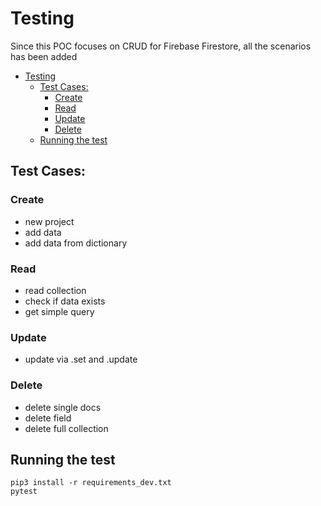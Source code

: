 # Testing

Since this POC focuses on CRUD for Firebase Firestore, all the scenarios has been added
- [Testing](#testing)
  - [Test Cases:](#test-cases)
    - [Create](#create)
    - [Read](#read)
    - [Update](#update)
    - [Delete](#delete)
  - [Running the test](#running-the-test)

## Test Cases:

### Create
  - new project
  - add data
  - add data from dictionary
### Read
  - read collection
  - check if data exists
  - get simple query
### Update
  - update via .set and .update
### Delete
  - delete single docs
  - delete field
  - delete full collection
  
## Running the test

```
pip3 install -r requirements_dev.txt
pytest
```

